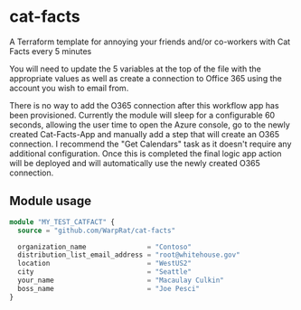 # cat-facts
A Terraform template for annoying your friends and/or co-workers with Cat Facts every 5 minutes


You will need to update the 5 variables at the top of the file with the appropriate values as well as create a connection to Office 365 using the account you wish to email from.

There is no way to add the O365 connection after this workflow app has been provisioned. Currently the module will sleep for a configurable 60 seconds, allowing the user time to open the Azure console, go to the newly created Cat-Facts-App and manually add a step that will create an O365 connection. I recommend the "Get Calendars" task as it doesn't require any additional configuration. Once this is completed the final logic app action will be deployed and will automatically use the newly created O365 connection.

## Module usage
```terraform
module "MY_TEST_CATFACT" {
  source = "github.com/WarpRat/cat-facts"

  organization_name               = "Contoso"
  distribution_list_email_address = "root@whitehouse.gov"
  location                        = "WestUS2"
  city                            = "Seattle"
  your_name                       = "Macaulay Culkin"
  boss_name                       = "Joe Pesci"
}
```